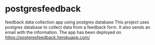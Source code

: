 # postgresfeedback
feedback data collection  app using postgres database
This project uses postgres database to collect data from a feedback form. It also sends an email with the information.
The app has been deployed on https://postgresfeedback.herokuapp.com/
